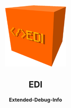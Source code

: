 <p align="center">
  <img src="https://github.com/TheDuggy/EDI/blob/master/misc/logo.png" width="200" height="200">
</p>

<h1 align="center">EDI</h1>
<h3 align="center">Extended-Debug-Info</h3>
